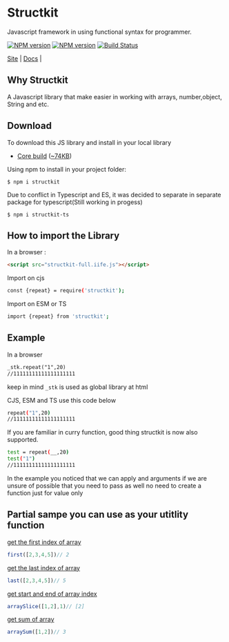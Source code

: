 # Structkit
Javascript framework in using functional syntax for programmer.

[![NPM version][npm-image]][npm-url] 
[![NPM version][npm-ts-image]][npm-url-ts] 
[![Build Status](https://github.com/compts/structkit/actions/workflows/cicd.yaml/badge.svg?branch=main)](https://github.com/compts/structkit/actions)

[Site](https://structkit.codehyouka.xyz/) |
[Docs](https://structkit.codehyouka.xyz/api) |

## Why Structkit
A Javascript library that make easier in working with arrays, number,object, String and etc.

## Download

To download this JS library and install in your local library
 * [Core build](https://raw.githubusercontent.com/compts/structkit/main/dist/web/structkit-full.iife.js) ([~74KB](https://raw.githubusercontent.com/compts/structkit/main/dist/web/structkit-full.iife.js))

Using npm to install in your project folder:
```shell
$ npm i structkit
```

Due to conflict in Typescript and ES, it was decided to separate in separate package for typescript(Still working in progess)
```shell
$ npm i structkit-ts
```


## How to import the Library

In a browser :
```html
<script src="structkit-full.iife.js"></script>
```

Import on cjs
```bash
const {repeat} = require('structkit');

```

Import on ESM or TS
```bash
import {repeat} from 'structkit';

```

## Example

In a browser
```html
_stk.repeat("1",20)
//11111111111111111111
```
keep in mind `_stk` is used as global library at html


CJS, ESM and TS use this code below
```bash
repeat("1",20)
//11111111111111111111
```

If you are familiar in curry function, good thing structkit is now also supported.
```bash
test = repeat(__,20)
test("1")
//11111111111111111111
```
In the example you noticed that we can apply and arguments if we are unsure of possible that you need to pass as well no need to create a function just for value only

[npm-url]: https://www.npmjs.com/package/structkit
[npm-url-ts]: https://www.npmjs.com/package/structkit-ts
[npm-image]: https://img.shields.io/badge/structkit-1.4.87-brightgreen
[npm-ts-image]: https://img.shields.io/badge/structkit:ts-1.4.86-brightgreen


## Partial sampe you can use as your utitlity function

[get the first index of array](#first-index-of-array)
``` javascript
first([2,3,4,5])// 2
```

[get the last index of array](#last-index-of-array)
``` javascript
last([2,3,4,5])// 5
```

[get start and end of array index](#slice-array-index)
``` javascript
arraySlice([1,2],1)// [2]
```

[get sum of array](#get-sum-of-array)
``` javascript
arraySum([1,2])// 3
```
